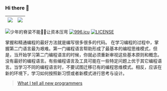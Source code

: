 ### Hi there 👋

| <img align="center" src="https://github-readme-stats.vercel.app/api?username=xiaohaoo&count_private=true&show_icons=true&icon_color=0366d6&text_color=24292e&bg_color=ffffff&hide_title=true&theme=buefy&hide_border=true" /> | <img align="center" src="https://github-readme-stats.vercel.app/api/top-langs/?username=xiaohaoo&theme=buefy&&repo=xiaohaoo.github.io&layout=compact&hide_border=true" /> |
|-------------------------------------------------------------------------------------------------------------------------------------------------------------------------------------------------------------------------------|---------------------------------------------------------------------------------------------------------------------------------------------------------------------------|

![少年的脊梁不能🙅‍♂️让资本压弯](https://visitor-badge.glitch.me/badge?page_id=xiaohaoo&right_color=green)
[![996.icu](https://img.shields.io/badge/link-996.icu-red.svg)](https://996.icu)
[![LICENSE](https://img.shields.io/badge/license-Anti%20996-blue.svg)](https://github.com/996icu/996.ICU/blob/master/LICENSE)

掌握和精通编程的最好方法就是编写很多很多的代码。 在学习编程的过程中，掌握第二门语言最为艰难。第一门编程语言帮助形成了最基本的编程思维模式，但是，当开始学习第二门编程语言的时候，你就必须重新审视这些基本原则和概念。
没有最好的编程语言。有些编程语言及工具可能在一些特定问题上优于其它编程语言。当学习不同的编程语言时，不要试图迁移已有的编程思维模式。相反，应该在新的环境下，学习如何按照新习惯或者新模式进行思考与设计。

> [What I tell all new programmers](https://josephg.com/blog/what-i-tell-all-new-programmers/)
